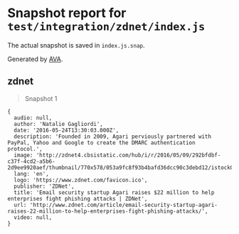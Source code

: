 # Snapshot report for `test/integration/zdnet/index.js`

The actual snapshot is saved in `index.js.snap`.

Generated by [AVA](https://avajs.dev).

## zdnet

> Snapshot 1

    {
      audio: null,
      author: 'Natalie Gagliordi',
      date: '2016-05-24T13:30:03.000Z',
      description: 'Founded in 2009, Agari perviously partnered with PayPal, Yahoo and Google to create the DMARC authentication protocol.',
      image: 'http://zdnet4.cbsistatic.com/hub/i/r/2016/05/09/292bfdbf-c37f-4cd2-a5b6-2d9ee9920aef/thumbnail/770x578/053a9fc8f93b4bafd36dcc90c3debd12/istock000074135653medium.jpg',
      lang: 'en',
      logo: 'https://www.zdnet.com/favicon.ico',
      publisher: 'ZDNet',
      title: 'Email security startup Agari raises $22 million to help enterprises fight phishing attacks | ZDNet',
      url: 'http://www.zdnet.com/article/email-security-startup-agari-raises-22-million-to-help-enterprises-fight-phishing-attacks/',
      video: null,
    }
